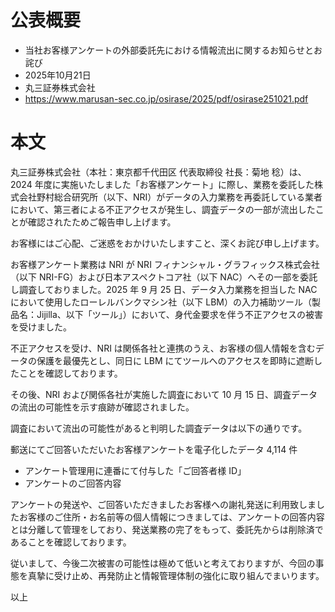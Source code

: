 # 公表概要
- 当社お客様アンケートの外部委託先における情報流出に関するお知らせとお詫び
- 2025年10月21日
- 丸三証券株式会社
- https://www.marusan-sec.co.jp/osirase/2025/pdf/osirase251021.pdf

# 本文
丸三証券株式会社（本社：東京都千代田区 代表取締役 社長：菊地 稔）は、2024 年度に実施いたしました「お客様アンケート」に際し、業務を委託した株式会社野村総合研究所（以下、NRI）がデータの入力業務を再委託している業者において、第三者による不正アクセスが発生し、調査データの一部が流出したことが確認されたためご報告申し上げます。

お客様にはご心配、ご迷惑をおかけいたしますこと、深くお詫び申し上げます。

お客様アンケート業務は NRI が NRI フィナンシャル・グラフィックス株式会社（以下 NRI-FG）および日本アスペクトコア社（以下 NAC）へその一部を委託し調査しておりました。2025 年 9 月 25 日、データ入力業務を担当した NAC において使用したローレルバンクマシン社（以下 LBM）の入力補助ツール（製品名：Jijilla、以下「ツール」）において、身代金要求を伴う不正アクセスの被害を受けました。

不正アクセスを受け、NRI は関係各社と連携のうえ、お客様の個人情報を含むデータの保護を最優先とし、同日に LBM にてツールへのアクセスを即時に遮断したことを確認しております。

その後、NRI および関係各社が実施した調査において 10 月 15 日、調査データの流出の可能性を示す痕跡が確認されました。

調査において流出の可能性があると判明した調査データは以下の通りです。

郵送にてご回答いただいたお客様アンケートを電子化したデータ 4,114 件
- アンケート管理用に連番にて付与した「ご回答者様 ID」
- アンケートのご回答内容

アンケートの発送や、ご回答いただきましたお客様への謝礼発送に利用致しましたお客様のご住所・お名前等の個人情報につきましては、アンケートの回答内容とは分離して管理をしており、発送業務の完了をもって、委託先からは削除済であることを確認しております。

従いまして、今後二次被害の可能性は極めて低いと考えておりますが、今回の事態を真摯に受け止め、再発防止と情報管理体制の強化に取り組んでまいります。

以上
